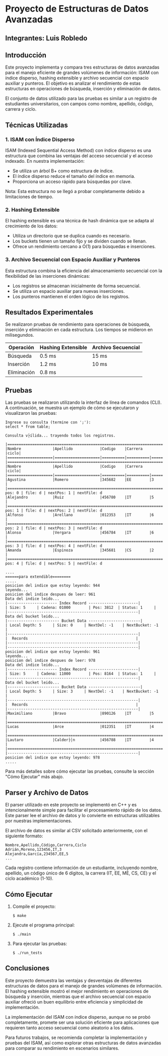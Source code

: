 # Proyecto de Estructuras de Datos Avanzadas

## Integrantes: Luis Robledo

## Introducción

Este proyecto implementa y compara tres estructuras de datos avanzadas para el manejo eficiente de grandes volúmenes de información: ISAM con índice disperso, hashing extensible y archivo secuencial con espacio auxiliar y punteros. El objetivo es analizar el rendimiento de estas estructuras en operaciones de búsqueda, inserción y eliminación de datos.

El conjunto de datos utilizado para las pruebas es similar a un registro de estudiantes universitarios, con campos como nombre, apellido, código, carrera y ciclo.

## Técnicas Utilizadas

### 1. ISAM con Índice Disperso

ISAM (Indexed Sequential Access Method) con índice disperso es una estructura que combina las ventajas del acceso secuencial y el acceso indexado. En nuestra implementación:

- Se utiliza un árbol B+ como estructura de índice.
- El índice disperso reduce el tamaño del índice en memoria.
- Proporciona un acceso rápido para búsquedas por clave.

Nota: Esta estructura no se llegó a probar completamente debido a limitaciones de tiempo.

### 2. Hashing Extensible

El hashing extensible es una técnica de hash dinámica que se adapta al crecimiento de los datos:

- Utiliza un directorio que se duplica cuando es necesario.
- Los buckets tienen un tamaño fijo y se dividen cuando se llenan.
- Ofrece un rendimiento cercano a O(1) para búsquedas e inserciones. 

### 3. Archivo Secuencial con Espacio Auxiliar y Punteros

Esta estructura combina la eficiencia del almacenamiento secuencial con la flexibilidad de las inserciones dinámicas:

- Los registros se almacenan inicialmente de forma secuencial.
- Se utiliza un espacio auxiliar para nuevas inserciones.
- Los punteros mantienen el orden lógico de los registros.

## Resultados Experimentales

Se realizaron pruebas de rendimiento para operaciones de búsqueda, inserción y eliminación en cada estructura. Los tiempos se midieron en milisegundos.

| Operación | Hashing Extensible | Archivo Secuencial |
|-----------|--------------------|--------------------|
| Búsqueda  | 0.5 ms             | 15 ms              |
| Inserción | 1.2 ms             | 10 ms              |
| Eliminación| 0.8 ms            |                    |

## Pruebas

Las pruebas se realizaron utilizando la interfaz de línea de comandos (CLI). A continuación, se muestra un ejemplo de cómo se ejecutaron y visualizaron las pruebas:

```
Ingrese su consulta (termine con ';'):
select * from table;

Consulta v├ílida... trayendo todos los registros.

|=====================================================================|
|Nombre              |Apellido            |Codigo    |Carrera   |ciclo|
|====================|====================|==========|==========|=====|
|=====================================================================|
|Nombre              |Apellido            |Codigo    |Carrera   |ciclo|
|====================|====================|==========|==========|=====|
|Agustina            |Romero              |345682    |EE        |3    |
|=====================================================================|\_ pos: 0 | file: d | nextPos: 1 | nextFile: d
|Alejandro           |Ruiz                |456780    |IT        |5    |
|=====================================================================|\_ pos: 1 | file: d | nextPos: 2 | nextFile: d
|Alfonso             |Arellano            |012353    |IT        |6    |
|=====================================================================|\_ pos: 2 | file: d | nextPos: 3 | nextFile: d
|Alonso              |Vergara             |456784    |IT        |6    |
|=====================================================================|\_ pos: 3 | file: d | nextPos: 4 | nextFile: d
|Amanda              |Espinoza            |345681    |CS        |2    |
|=====================================================================|\_ pos: 4 | file: d | nextPos: 5 | nextFile: d

....
======para extendible========
.....
posicion del indice que estoy leyendo: 944
leyendo...
posicion del indice despues de leer: 961
Data del indice leido...
|---------------------- Index Record ----------------------|
| Size: 5     | Cadena: 01000        | Pos: 3812  | Status: 1     |
|----------------------------------------------------------|
Data del bucket leido...
|----------------------- Bucket Data -----------------------|
| Local Depth: 5     | Size: 0     | NextDel: -1    | NextBucket: -1    |
|----------------------------------------------------------|
|  Records                                                |
|----------------------------------------------------------|
|----------------------------------------------------------|
posicion del indice que estoy leyendo: 961
leyendo...
posicion del indice despues de leer: 978
Data del indice leido...
|---------------------- Index Record ----------------------|
| Size: 5     | Cadena: 11000        | Pos: 8164  | Status: 1     |
|----------------------------------------------------------|
Data del bucket leido...
|----------------------- Bucket Data -----------------------|
| Local Depth: 5     | Size: 3     | NextDel: -1    | NextBucket: -1    |
|----------------------------------------------------------|
|  Records                                                |
|----------------------------------------------------------|
|Maximiliano         |Bravo               |890126    |IT        |5    |
|=====================================================================|
|Lucas               |Arce                |012351    |IT        |4    |
|=====================================================================|
|Lautaro             |Calder├│n           |456788    |IT        |4    |
|=====================================================================|
|----------------------------------------------------------|
posicion del indice que estoy leyendo: 978
.....
```

Para más detalles sobre cómo ejecutar las pruebas, consulte la sección "Cómo Ejecutar" más abajo.

## Parser y Archivo de Datos

El parser utilizado en este proyecto se implementó en C++ y es intencionalmente simple para facilitar el procesamiento rápido de los datos. Este parser lee el archivo de datos y lo convierte en estructuras utilizables por nuestras implementaciones.

El archivo de datos es similar al CSV solicitado anteriormente, con el siguiente formato:

```
Nombre,Apellido,Código,Carrera,Ciclo
Adrián,Moreno,123456,IT,3
Alejandra,García,234567,EE,5
...
```

Cada registro contiene información de un estudiante, incluyendo nombre, apellido, un código único de 6 dígitos, la carrera (IT, EE, ME, CS, CE) y el ciclo académico (1-10).

## Cómo Ejecutar

1. Compile el proyecto:
   ```
   $ make
   ```

2. Ejecute el programa principal:
   ```
   $ ./main
   ```

3. Para ejecutar las pruebas:
   ```
   $ ./run_tests
   ```

## Conclusiones

Este proyecto demuestra las ventajas y desventajas de diferentes estructuras de datos para el manejo de grandes volúmenes de información. El hashing extensible mostró el mejor rendimiento en operaciones de búsqueda y inserción, mientras que el archivo secuencial con espacio auxiliar ofreció un buen equilibrio entre eficiencia y simplicidad de implementación.

La implementación del ISAM con índice disperso, aunque no se probó completamente, promete ser una solución eficiente para aplicaciones que requieren tanto acceso secuencial como aleatorio a los datos.

Para futuros trabajos, se recomienda completar la implementación y pruebas del ISAM, así como explorar otras estructuras de datos avanzadas para comparar su rendimiento en escenarios similares.


